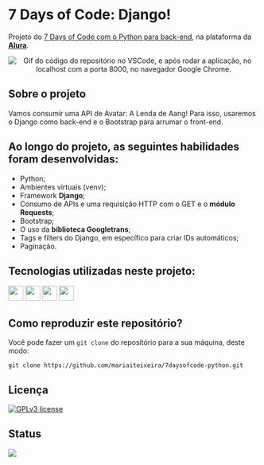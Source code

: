 # 7 Days of Code: Django!

Projeto do [7 Days of Code com o Python para back-end](https://7daysofcode.io/matricula/python-web), na plataforma da **[Alura](https://www.alura.com.br/)**.

<div align='center' style='display: inline_block'><img src="https://i.imgur.com/zXBV1Eq.gif" alt="Gif do código do repositório no VSCode, e após rodar a aplicação, no localhost com a porta 8000, no navegador Google Chrome."></div>

## Sobre o projeto
Vamos consumir uma API de Avatar: A Lenda de Aang! Para isso, usaremos o Django como back-end e o Bootstrap para arrumar o front-end.

## Ao longo do projeto, as seguintes habilidades foram desenvolvidas:
- Python;
- Ambientes virtuais (venv);
- Framework **Django**;
- Consumo de APIs e uma requisição HTTP com o GET e o **módulo Requests**;
- Bootstrap;
- O uso da **biblioteca Googletrans**;
- Tags e filters do Django, em específico para criar IDs automáticos;
- Paginação.

## Tecnologias utilizadas neste projeto:
<img height="30" src="https://img.shields.io/badge/-boostrap-0D1117?style=for-the-badge&logo=bootstrap&labelColor=0D1117"> <img height="30" src="https://img.shields.io/badge/django-%23092E20.svg?style=for-the-badge&logo=django&logoColor=white"> <img height="30" src="https://img.shields.io/badge/python-3670A0?style=for-the-badge&logo=python&logoColor=ffdd54"> <img height="30" src="https://img.shields.io/badge/Vscode-007ACC?style=for-the-badge&logo=visual-studio-code&logoColor=white"> 

## Como reproduzir este repositório?
Você pode fazer um `git clone` do repositório para a sua máquina, deste modo:

```
git clone https://github.com/mariaiteixeira/7daysofcode-python.git
```

## Licença
[![GPLv3 license](https://img.shields.io/badge/License-GPLv3-blue.svg)](http://perso.crans.org/besson/LICENSE.html)

## Status
<img src="https://img.shields.io/badge/Status-Finalizado-brightgreen">
